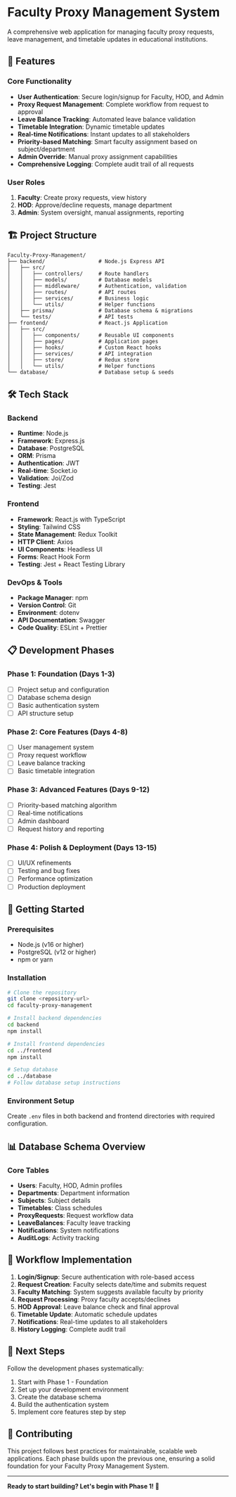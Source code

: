# Faculty Proxy Management System

A comprehensive web application for managing faculty proxy requests, leave management, and timetable updates in educational institutions.

## 🚀 Features

### Core Functionality
- **User Authentication**: Secure login/signup for Faculty, HOD, and Admin
- **Proxy Request Management**: Complete workflow from request to approval
- **Leave Balance Tracking**: Automated leave balance validation
- **Timetable Integration**: Dynamic timetable updates
- **Real-time Notifications**: Instant updates to all stakeholders
- **Priority-based Matching**: Smart faculty assignment based on subject/department
- **Admin Override**: Manual proxy assignment capabilities
- **Comprehensive Logging**: Complete audit trail of all requests

### User Roles
1. **Faculty**: Create proxy requests, view history
2. **HOD**: Approve/decline requests, manage department
3. **Admin**: System oversight, manual assignments, reporting

## 🏗️ Project Structure

```
Faculty-Proxy-Management/
├── backend/                 # Node.js Express API
│   ├── src/
│   │   ├── controllers/     # Route handlers
│   │   ├── models/          # Database models
│   │   ├── middleware/      # Authentication, validation
│   │   ├── routes/          # API routes
│   │   ├── services/        # Business logic
│   │   └── utils/           # Helper functions
│   ├── prisma/              # Database schema & migrations
│   └── tests/               # API tests
├── frontend/                # React.js Application
│   ├── src/
│   │   ├── components/      # Reusable UI components
│   │   ├── pages/           # Application pages
│   │   ├── hooks/           # Custom React hooks
│   │   ├── services/        # API integration
│   │   ├── store/           # Redux store
│   │   └── utils/           # Helper functions
└── database/                # Database setup & seeds

```

## 🛠️ Tech Stack

### Backend
- **Runtime**: Node.js
- **Framework**: Express.js
- **Database**: PostgreSQL
- **ORM**: Prisma
- **Authentication**: JWT
- **Real-time**: Socket.io
- **Validation**: Joi/Zod
- **Testing**: Jest

### Frontend
- **Framework**: React.js with TypeScript
- **Styling**: Tailwind CSS
- **State Management**: Redux Toolkit
- **HTTP Client**: Axios
- **UI Components**: Headless UI
- **Forms**: React Hook Form
- **Testing**: Jest + React Testing Library

### DevOps & Tools
- **Package Manager**: npm
- **Version Control**: Git
- **Environment**: dotenv
- **API Documentation**: Swagger
- **Code Quality**: ESLint + Prettier

## 📋 Development Phases

### Phase 1: Foundation (Days 1-3)
- [ ] Project setup and configuration
- [ ] Database schema design
- [ ] Basic authentication system
- [ ] API structure setup

### Phase 2: Core Features (Days 4-8)
- [ ] User management system
- [ ] Proxy request workflow
- [ ] Leave balance tracking
- [ ] Basic timetable integration

### Phase 3: Advanced Features (Days 9-12)
- [ ] Priority-based matching algorithm
- [ ] Real-time notifications
- [ ] Admin dashboard
- [ ] Request history and reporting

### Phase 4: Polish & Deployment (Days 13-15)
- [ ] UI/UX refinements
- [ ] Testing and bug fixes
- [ ] Performance optimization
- [ ] Production deployment

## 🚦 Getting Started

### Prerequisites
- Node.js (v16 or higher)
- PostgreSQL (v12 or higher)
- npm or yarn

### Installation
```bash
# Clone the repository
git clone <repository-url>
cd faculty-proxy-management

# Install backend dependencies
cd backend
npm install

# Install frontend dependencies
cd ../frontend
npm install

# Setup database
cd ../database
# Follow database setup instructions
```

### Environment Setup
Create `.env` files in both backend and frontend directories with required configuration.

## 📊 Database Schema Overview

### Core Tables
- **Users**: Faculty, HOD, Admin profiles
- **Departments**: Department information
- **Subjects**: Subject details
- **Timetables**: Class schedules
- **ProxyRequests**: Request workflow data
- **LeaveBalances**: Faculty leave tracking
- **Notifications**: System notifications
- **AuditLogs**: Activity tracking

## 🔄 Workflow Implementation

1. **Login/Signup**: Secure authentication with role-based access
2. **Request Creation**: Faculty selects date/time and submits request
3. **Faculty Matching**: System suggests available faculty by priority
4. **Request Processing**: Proxy faculty accepts/declines
5. **HOD Approval**: Leave balance check and final approval
6. **Timetable Update**: Automatic schedule updates
7. **Notifications**: Real-time updates to all stakeholders
8. **History Logging**: Complete audit trail

## 📝 Next Steps

Follow the development phases systematically:
1. Start with Phase 1 - Foundation
2. Set up your development environment
3. Create the database schema
4. Build the authentication system
5. Implement core features step by step

## 🤝 Contributing

This project follows best practices for maintainable, scalable web applications. Each phase builds upon the previous one, ensuring a solid foundation for your Faculty Proxy Management System.

---

**Ready to start building? Let's begin with Phase 1! 🚀**
